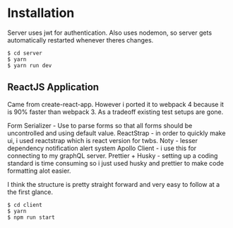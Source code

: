 # Installation

Server uses jwt for authentication. Also uses nodemon, so server gets automatically restarted whenever theres changes.

```
$ cd server 
$ yarn
$ yarn run dev
```


## ReactJS Application

Came from create-react-app. However i ported it to webpack 4 because it is 90% faster than webpack 3.
As a tradeoff existing test  setups are gone. 

Form Serializer - Use to parse forms so that all forms should be uncontrolled and using default value. 
ReactStrap - in order to quickly make ui, i used reactstrap which is react version for twbs.
Noty - lesser dependency notification alert system
Apollo Client - i use this for connecting to my graphQL server.
Prettier + Husky - setting up a coding standard is time consuming so i just used husky and prettier to make code formatting alot easier.

I think the structure is pretty straight forward and very easy to follow at a the first glance.

```
$ cd client
$ yarn
$ npm run start
```